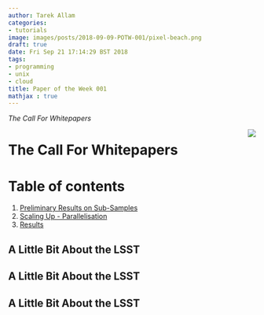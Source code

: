 ```yaml
---
author: Tarek Allam
categories:
- tutorials
image: images/posts/2018-09-09-POTW-001/pixel-beach.png
draft: true
date: Fri Sep 21 17:14:29 BST 2018
tags:
- programming
- unix
- cloud
title: Paper of the Week 001
mathjax : true
---
```


*The Call For Whitepapers*

<!--more-->

<img src="posts/2018-08-07-Cadence-Wars-II/thecall.png" style="float: right;margin: 0px 0px 15px 20px;">

# The Call For Whitepapers

# Table of contents
1. [Preliminary Results on Sub-Samples](#introduction)
2. [Scaling Up - Parallelisation](#scaleup)
3. [Results](#results)


<a name="introduction"></a>
## A Little Bit About the LSST

<a name="scaleup"></a>
## A Little Bit About the LSST

<a name="results"></a>
## A Little Bit About the LSST
